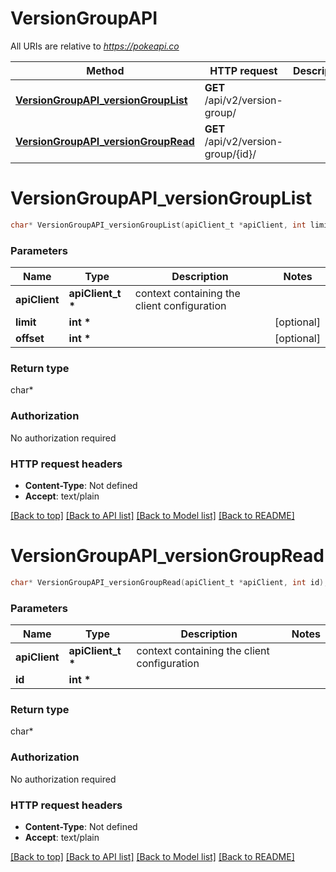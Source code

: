 # VersionGroupAPI

All URIs are relative to *https://pokeapi.co*

Method | HTTP request | Description
------------- | ------------- | -------------
[**VersionGroupAPI_versionGroupList**](VersionGroupAPI.md#VersionGroupAPI_versionGroupList) | **GET** /api/v2/version-group/ | 
[**VersionGroupAPI_versionGroupRead**](VersionGroupAPI.md#VersionGroupAPI_versionGroupRead) | **GET** /api/v2/version-group/{id}/ | 


# **VersionGroupAPI_versionGroupList**
```c
char* VersionGroupAPI_versionGroupList(apiClient_t *apiClient, int limit, int offset);
```

### Parameters
Name | Type | Description  | Notes
------------- | ------------- | ------------- | -------------
**apiClient** | **apiClient_t \*** | context containing the client configuration |
**limit** | **int \*** |  | [optional] 
**offset** | **int \*** |  | [optional] 

### Return type

char*



### Authorization

No authorization required

### HTTP request headers

 - **Content-Type**: Not defined
 - **Accept**: text/plain

[[Back to top]](#) [[Back to API list]](../README.md#documentation-for-api-endpoints) [[Back to Model list]](../README.md#documentation-for-models) [[Back to README]](../README.md)

# **VersionGroupAPI_versionGroupRead**
```c
char* VersionGroupAPI_versionGroupRead(apiClient_t *apiClient, int id);
```

### Parameters
Name | Type | Description  | Notes
------------- | ------------- | ------------- | -------------
**apiClient** | **apiClient_t \*** | context containing the client configuration |
**id** | **int \*** |  | 

### Return type

char*



### Authorization

No authorization required

### HTTP request headers

 - **Content-Type**: Not defined
 - **Accept**: text/plain

[[Back to top]](#) [[Back to API list]](../README.md#documentation-for-api-endpoints) [[Back to Model list]](../README.md#documentation-for-models) [[Back to README]](../README.md)

